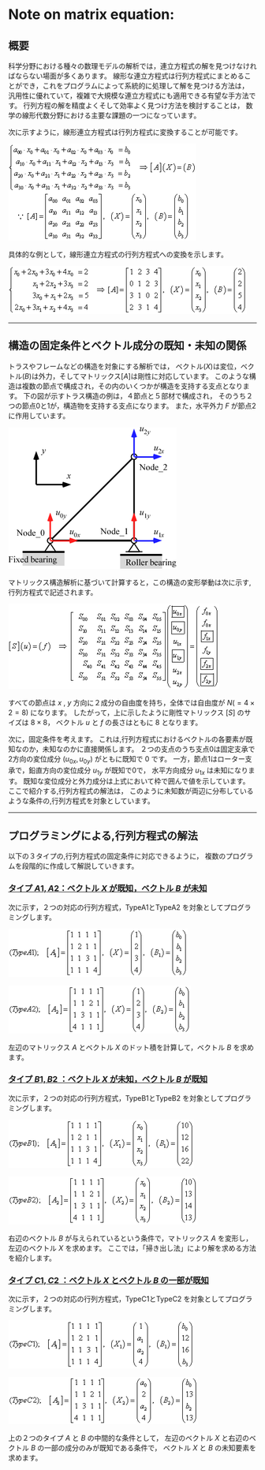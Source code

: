 # **Note on matrix equation:**

## 概要
科学分野における種々の数理モデルの解析では，連立方程式の解を見つけなければならない場面が多くあります。
線形な連立方程式は行列方程式にまとめることができ，これをプログラムによって系統的に処理して解を見つける方法は，
汎用性に優れていて，複雑で大規模な連立方程式にも適用できる有望な手方法です。
行列方程の解を精度よくそして効率よく見つけ方法を検討することは，
数学の線形代数分野における主要な課題の一つになっています。

次に示すように，線形連立方程式は行列方程式に変換することが可能です。

![](_img/gm_matrix_equation0.gif)

具体的な例として，線形連立方程式の行列方程式への変換を示します。

![](_img/gm_matrix_equation1.gif)

---

## 構造の固定条件とベクトル成分の既知・未知の関係

トラスやフレームなどの構造を対象にする解析では，
ベクトル$(X)$は変位，ベクトル$(B)$は外力，そしてマトリックス$[A]$は剛性に対応しています。
このような構造は複数の節点で構成され，その内のいくつかが構造を支持する支点となります。
下の図が示すトラス構造の例は，４節点と５部材で構成され，
そのうち２つの節点0と1が，構造物を支持する支点になります。
また，水平外力 $F$ が節点2に作用しています。

![](_img/gm_matrix_equation_truss_exsample.gif)

マトリックス構造解析に基づいて計算すると，この構造の変形挙動は次に示す,行列方程式で記述されます。

![](_img/gm_matrix_equation_equation1.gif)

すべての節点は $x$ , $y$ 方向に２成分の自由度を持ち，全体では自由度が $N(=4 \times 2=8)$ になります。
したがって，上に示したように剛性マトリックス $[S]$ のサイズは $8 \times 8$，
ベクトル $u$ と $f$ の長さはともに $8$ となります。

次に，固定条件を考えます。
これは,行列方程式におけるベクトルの各要素が既知なのか，未知なのかに直接関係します。
２つの支点のうち支点0は固定支承で2方向の変位成分 $(u_{0x}, u_{0y})$ がともに既知で 0 です。
一方，節点1はローター支承で，鉛直方向の変位成分 $u_{1y}$ が既知で0で，
水平方向成分 $u_{1x}$ は未知になります。
既知な変位成分と外力成分は上式において枠で囲んで値を示しています。
ここで紹介する,行列方程式の解法は，
このように未知数が両辺に分布しているような条件の,行列方程式を対象としています。

---

## プログラミングによる,行列方程式の解法

以下の３タイプの,行列方程式の固定条件に対応できるように，
複数のプログラムを段階的に作成して解説していきます。

### [タイプ $A1, A2$：ベクトル $X$ が既知，ベクトル $B$ が未知](note_gm_matrix_equation_type_a.md)
次に示す，２つの対応の行列方程式，TypeA1とTypeA2 を対象としてプログラミングします。

![](_img/gm_matrix_equation_type_a1.gif)

![](_img/gm_matrix_equation_type_a2.gif)

左辺のマトリックス $A$ とベクトル $X$ のドット積を計算して，ベクトル $B$ を求めます。

### [タイプ $B1, B2$ ：ベクトル $X$ が未知，ベクトル $B$ が既知](note_gm_matrix_equation_type_b.md)
次に示す，２つの対応の行列方程式，TypeB1とTypeB2 を対象としてプログラミングします。

![](_img/gm_matrix_equation_type_b1.gif)

![](_img/gm_matrix_equation_type_b2.gif)

右辺のベクトル $B$ が与えられているという条件で，マトリックス $A$ を変形し，
左辺のベクトル $X$ を求めます。
ここでは，「掃き出し法」により解を求める方法を紹介します。

### [タイプ $C1, C2$ ：ベクトル $X$ とベクトル $B$ の一部が既知](note_gm_matrix_equation_type_c.md)
次に示す，２つの対応の行列方程式，TypeC1とTypeC2 を対象としてプログラミングします。

![](_img/gm_matrix_equation_type_c1.gif)

![](_img/gm_matrix_equation_type_c2.gif)

上の２つのタイプ $A$ と $B$ の中間的な条件として，
左辺のベクトル $X$ と右辺のベクトル $B$ の一部の成分のみが既知である条件で，
ベクトル $X$ と $B$ の未知要素を求めます。

